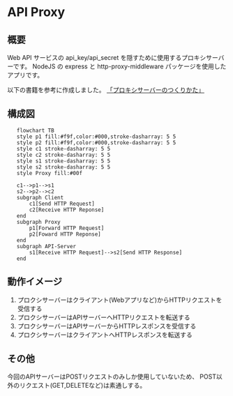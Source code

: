 # API Proxy
## 概要
Web API サービスの api_key/api_secret を隠すために使用するプロキシサーバーです。
NodeJS の express と http-proxy-middleware パッケージを使用したアプリです。

以下の書籍を参考に作成しました。
[「プロキシサーバーのつくりかた」](https://monotein.com/books/proxy-server-book)

## 構成図
```mermaid
   flowchart TB
   style p1 fill:#f9f,color:#000,stroke-dasharray: 5 5
   style p2 fill:#f9f,color:#000,stroke-dasharray: 5 5
   style c1 stroke-dasharray: 5 5
   style c2 stroke-dasharray: 5 5
   style s1 stroke-dasharray: 5 5
   style s2 stroke-dasharray: 5 5
   style Proxy fill:#00f

   c1-->p1-->s1
   s2-->p2-->c2
   subgraph Client
       c1[Send HTTP Request]
       c2[Receive HTTP Reponse]
   end
   subgraph Proxy
       p1[Forward HTTP Request]
       p2[Foward HTTP Reponse]
   end
   subgraph API-Server
       s1[Receive HTTP Request]-->s2[Send HTTP Response]
   end
```
## 動作イメージ
1. プロクシサーバーはクライアント(Webアプリなど)からHTTPリクエストを受信する
1. プロクシサーバーはAPIサーバーへHTTPリクエストを転送する
1. プロクシサーバーはAPIサーバーからHTTPレスポンスを受信する
1. プロクシサーバーはクライアントへHTTPレスポンスを転送する

## その他
今回のAPIサーバーはPOSTリクエストのみしか使用していないため、
POST以外のリクエスト(GET,DELETEなど)は素通しする。

